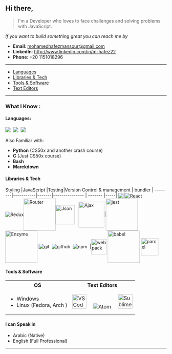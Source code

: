 ## Hi there,

>  I'm a Developer who loves to face challenges and solving problems with JavaScript.


*If you want to build something great you can reach me by*
- **Email**: mohamedhafezmansour@gmail.com
- **LinkedIn**: http://www.linkedin.com/in/m-hafez22
- **Phone**: +20 1151018296
---


- [Languages](#languages)
- [Libraries & Tech](#libraries-&-tech)
- [Tools & Software](#tools-&-software)
- [Text Editors](#text-editors-i-use)

---
### **What I Know :**
#### Languages:

  <img src="https://img.icons8.com/color/48/000000/html-5.png"/>&nbsp;&nbsp;<img src="https://img.icons8.com/color/48/000000/css3.png"/>&nbsp;&nbsp;<img src="https://img.icons8.com/color/48/000000/javascript.png"/>

Also Familiar with:
- **Python** (CS50x and another crash course)
- **C** (Just CS50x course)
- **Bash**
- **Marckdown**

#### Libraries & Tech
  Styling |JavaScript |Testing|Version Control & management | bundler |
  --------|-----------|-------|--------------- | ------- |-----|
  <img align="center" src="https://img.icons8.com/color/48/000000/sass.png"/>|<img alt="React" align="center" src="https://img.icons8.com/color/48/000000/react-native.png"/>&nbsp;&nbsp;&nbsp;&nbsp;&nbsp;&nbsp;<img alt="Redux" align="center" src="https://img.icons8.com/color/48/000000/redux.png"/><img alt="Router" width="100px" align="center" src="https://www.loginradius.com/blog/async/static/a53096b6796dd3d1e3f3df8bc77a6689/03979/index.png"><img alt="Json" width="60px" align="center" src="https://www.w3schools.com/whatis/img_json.jpg" >&nbsp;&nbsp;&nbsp;<img alt="Ajax" align="center" width="80px" src="https://upload.wikimedia.org/wikipedia/commons/thumb/a/a1/AJAX_logo_by_gengns.svg/398px-AJAX_logo_by_gengns.svg.png">|<img alt="jest"  width="100px" align="center" src="https://digital.ai/sites/default/files/pictures/styles/maxwidth_300/public/pt_logos/jest.png?itok=dI0IDX4S"/>&nbsp;&nbsp;<img alt="Enzyme" width='100px' align="center" src="https://learntechsystems.com/wp-content/uploads/2020/06/enzymeimage.jpg"/>|<img alt="git"  align="center" src="https://img.icons8.com/color/48/000000/git.png"/>&nbsp;&nbsp;<img alt="github"  align="center" src="https://img.icons8.com/fluent/48/000000/github.png"/>&nbsp;&nbsp;<img alt="npm"  align="center" src="https://img.icons8.com/color/48/000000/npm.png"/>&nbsp;&nbsp;|<img alt="webpack" width="48px" align="center" src="https://img.icons8.com/dusk/64/000000/webpack.png"/>&nbsp;<img  alt="babel" width="100px" align="center" src="https://d33wubrfki0l68.cloudfront.net/7a197cfe44548cc1a3f581152af70a3051e11671/78df8/img/babel.svg"/>&nbsp;<img alt="parcel" align="center" width="54px" src="https://parceljs.org/assets/parcel.png">&nbsp;

#### Tools & Software
<table>
<tr>
  <th>OS</th>
  <th>Text Editors</th>
</tr>
<tr>
  <td>

  - Windows
  - Linux (Fedora, Arch )
  </td>
  <td>
  <img
    alt="VS Code"
    width="44px"
    src="https://upload.wikimedia.org/wikipedia/commons/thumb/9/9a/Visual_Studio_Code_1.35_icon.svg/64px-Visual_Studio_Code_1.35_icon.svg.png">&nbsp;&nbsp;&nbsp;&nbsp;&nbsp;<img
      alt="Atom"
      src="https://img.icons8.com/color/48/000000/atom-editor.png"/>&nbsp;&nbsp;&nbsp;&nbsp;&nbsp;<img
      alt="Sublime-text"
      width="45px"
      src="https://cdn.worldvectorlogo.com/logos/sublime-text.svg">
  </td>
</tr>
</table>

#### I can Speak in  
- Arabic (Native)
- English (Full Professional)
---

